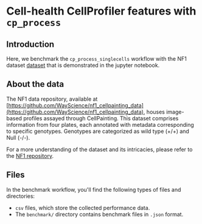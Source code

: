 # Cell-health CellProfiler features with `cp_process`

## Introduction

Here, we benchmark the `cp_process_singlecells` workflow with the NF1 dataset [dataset](https://github.com/WayScience/nf1_cellpainting_data) that is demonstrated in the jupyter notebook.

## About the data

The NF1 data repository, available at [https://github.com/WayScience/nf1_cellpainting_data](https://github.com/WayScience/nf1_cellpainting_data), houses image-based profiles assayed through CellPainting. This dataset comprises information from four plates, each annotated with metadata corresponding to specific genotypes. Genotypes are categorized as wild type (+/+) and Null (-/-).

For a more understanding of the dataset and its intricacies, please refer to the [NF1 repository](https://github.com/WayScience/nf1_cellpainting_data).

## Files

In the benchmark workflow, you'll find the following types of files and directories:

- `csv` files, which store the collected performance data.
- The `benchmark/` directory contains benchmark files in `.json` format.